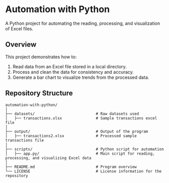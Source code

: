 # Automation with Python
A Python project for automating the reading, processing, and visualization of Excel files.

## Overview
This project demonstrates how to:
1. Read data from an Excel file stored in a local directory.
2. Process and clean the data for consistency and accuracy.
3. Generate a bar chart to visualize trends from the processed data.

## Repository Structure
```
automation-with-python/
│
├── datasets/                           # Raw datasets used
│   ├── transactions.xlsx               # Sample transactions excel file
│
├── output/                             # Output of the program
│   ├── transactions2.xlsx              # Processed sample transactions file
│
├── scripts/                            # Python script for automation
│   ├── app.py/                         # Main script for reading, processing, and visualizing Excel data
│
├── README.md                           # Program overview
└── LICENSE                             # License information for the repository
```